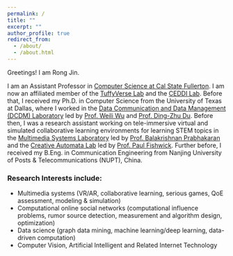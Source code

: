 ```yaml
---
permalink: /
title: ""
excerpt: ""
author_profile: true
redirect_from: 
  - /about/
  - /about.html
---
```

Greetings! I am Rong Jin.

I am an Assistant Professor in [Computer Science at Cal State Fullerton](http://www.fullerton.edu/ecs/cs/). 
I am now an affiliated member of the [TuffyVerse Lab](https://tuffyverse.com/tuffyverse-lab) and the [CEDDI Lab](https://www.sampsonakwafuo.com/ceddi-lab). Before that, I received my Ph.D. in Computer Science from the University of Texas at Dallas, where I worked in the [Data Communication and Data Management (DCDM) Laboratory](https://theory.utdallas.edu/) led by [Prof. Weili Wu](https://personal.utdallas.edu/~weiliwu/) and [Prof. Ding-Zhu Du](https://personal.utdallas.edu/~dzdu/). 
Before then, I was a research assistant working on tele-immersive virtual and simulated collaborative learning environments for learning STEM topics in the [Multimedia Systems Laboratory](http://cs.utdallas.edu/multimedialab/) led by [Prof. Balakrishnan Prabhakaran](https://personal.utdallas.edu/~praba/) and the [Creative Automata Lab](https://atec.utdallas.edu/content/creative-automata-lab/) led by [Prof. Paul Fishwick](https://atec.utdallas.edu/content/fishwick-paul/). Further before, I received my B.Eng. in Communication Engineering from Nanjing University of Posts & Telecommunications (NUPT), China.


### Research Interests include:
* Multimedia systems (VR/AR, collaborative learning, serious games, QoE assessment, modeling & simulation)
* Computational online social networks (computational influence problems, rumor source detection, measurement and algorithm design, optimization)
* Data science (graph data mining, machine learning/deep learning, data-driven computation)
* Computer Vision, Artificial Intelligent and Related Internet Technology


<!--#### Student Assistant Position Available -->
<!-- <p><small> I am always looking for self-motivated undergraduate and graduate students in the Computer Science program with strong interests in above subjects as well as looking to work on research for course credit. If you would like to get involved with my research, take my class Seminar/Project CS first and make an excellent preliminary work. If you have not taken the class but are generally interested, I will typically give you a small project to work on in your spare time. Minimum time commitment for this position is one year. The financial support is considered after a certain probationary period. -->

